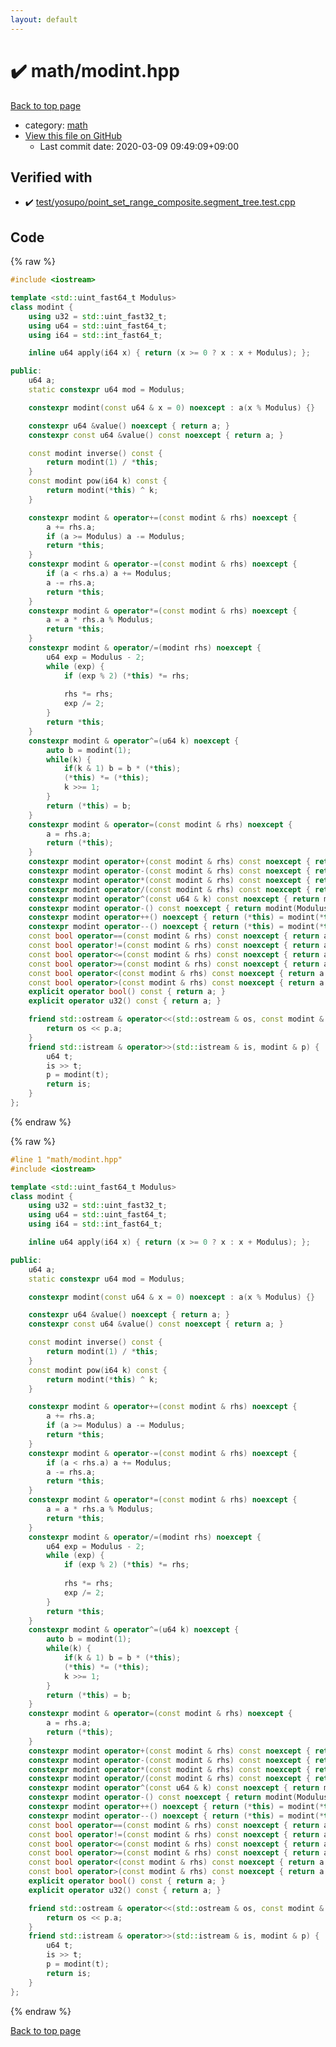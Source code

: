 ```yaml
---
layout: default
---
```


<!-- mathjax config similar to math.stackexchange -->
<script type="text/javascript" async
  src="https://cdnjs.cloudflare.com/ajax/libs/mathjax/2.7.5/MathJax.js?config=TeX-MML-AM_CHTML">
</script>
<script type="text/x-mathjax-config">
  MathJax.Hub.Config({
    TeX: { equationNumbers: { autoNumber: "AMS" }},
    tex2jax: {
      inlineMath: [ ['$','$'] ],
      processEscapes: true
    },
    "HTML-CSS": { matchFontHeight: false },
    displayAlign: "left",
    displayIndent: "2em"
  });
</script>

<script type="text/javascript" src="https://cdnjs.cloudflare.com/ajax/libs/jquery/3.4.1/jquery.min.js"></script>
<script src="https://cdn.jsdelivr.net/npm/jquery-balloon-js@1.1.2/jquery.balloon.min.js" integrity="sha256-ZEYs9VrgAeNuPvs15E39OsyOJaIkXEEt10fzxJ20+2I=" crossorigin="anonymous"></script>
<script type="text/javascript" src="../../assets/js/copy-button.js"></script>
<link rel="stylesheet" href="../../assets/css/copy-button.css" />


# :heavy_check_mark: math/modint.hpp

<a href="../../index.html">Back to top page</a>

* category: <a href="../../index.html#7e676e9e663beb40fd133f5ee24487c2">math</a>
* <a href="{{ site.github.repository_url }}/blob/master/math/modint.hpp">View this file on GitHub</a>
    - Last commit date: 2020-03-09 09:49:09+09:00




## Verified with

* :heavy_check_mark: <a href="../../verify/test/yosupo/point_set_range_composite.segment_tree.test.cpp.html">test/yosupo/point_set_range_composite.segment_tree.test.cpp</a>


## Code

<a id="unbundled"></a>
{% raw %}
```cpp
#include <iostream>

template <std::uint_fast64_t Modulus>
class modint {
	using u32 = std::uint_fast32_t;
	using u64 = std::uint_fast64_t;
	using i64 = std::int_fast64_t;

	inline u64 apply(i64 x) { return (x >= 0 ? x : x + Modulus); };

public:
	u64 a;
	static constexpr u64 mod = Modulus;

	constexpr modint(const u64 & x = 0) noexcept : a(x % Modulus) {}

	constexpr u64 &value() noexcept { return a; }
	constexpr const u64 &value() const noexcept { return a; }

	const modint inverse() const {
		return modint(1) / *this;
	}
	const modint pow(i64 k) const {
		return modint(*this) ^ k;
	}

	constexpr modint & operator+=(const modint & rhs) noexcept {
		a += rhs.a;
		if (a >= Modulus) a -= Modulus;
		return *this;
	}
	constexpr modint & operator-=(const modint & rhs) noexcept {
		if (a < rhs.a) a += Modulus;
		a -= rhs.a;
		return *this;
	}
	constexpr modint & operator*=(const modint & rhs) noexcept {
		a = a * rhs.a % Modulus;
		return *this;
	}
	constexpr modint & operator/=(modint rhs) noexcept {
		u64 exp = Modulus - 2;
		while (exp) {
			if (exp % 2) (*this) *= rhs;
			
			rhs *= rhs;
			exp /= 2;
		}
		return *this;
	}
	constexpr modint & operator^=(u64 k) noexcept {
		auto b = modint(1);
		while(k) {
			if(k & 1) b = b * (*this);
			(*this) *= (*this);
			k >>= 1;
		}
		return (*this) = b;
	}
	constexpr modint & operator=(const modint & rhs) noexcept {
		a = rhs.a;
		return (*this);
	}
	constexpr modint operator+(const modint & rhs) const noexcept { return modint(*this) += rhs; }
	constexpr modint operator-(const modint & rhs) const noexcept { return modint(*this) -= rhs; }	
	constexpr modint operator*(const modint & rhs) const noexcept { return modint(*this) *= rhs; }
	constexpr modint operator/(const modint & rhs) const noexcept { return modint(*this) /= rhs; }
	constexpr modint operator^(const u64 & k) const noexcept { return modint(*this) ^= k; }
	constexpr modint operator-() const noexcept { return modint(Modulus - a); }
	constexpr modint operator++() noexcept { return (*this) = modint(*this) + 1; }
	constexpr modint operator--() noexcept { return (*this) = modint(*this) - 1; }
	const bool operator==(const modint & rhs) const noexcept { return a == rhs.a; };
	const bool operator!=(const modint & rhs) const noexcept { return a != rhs.a; };
	const bool operator<=(const modint & rhs) const noexcept { return a <= rhs.a; };
	const bool operator>=(const modint & rhs) const noexcept { return a >= rhs.a; };
	const bool operator<(const modint & rhs) const noexcept { return a < rhs.a; };
	const bool operator>(const modint & rhs) const noexcept { return a > rhs.a; };
	explicit operator bool() const { return a; }
	explicit operator u32() const { return a; }

	friend std::ostream & operator<<(std::ostream & os, const modint & p) {
		return os << p.a;
	}
	friend std::istream & operator>>(std::istream & is, modint & p) {
		u64 t;
		is >> t;
		p = modint(t);
		return is;
	}
};

```
{% endraw %}

<a id="bundled"></a>
{% raw %}
```cpp
#line 1 "math/modint.hpp"
#include <iostream>

template <std::uint_fast64_t Modulus>
class modint {
	using u32 = std::uint_fast32_t;
	using u64 = std::uint_fast64_t;
	using i64 = std::int_fast64_t;

	inline u64 apply(i64 x) { return (x >= 0 ? x : x + Modulus); };

public:
	u64 a;
	static constexpr u64 mod = Modulus;

	constexpr modint(const u64 & x = 0) noexcept : a(x % Modulus) {}

	constexpr u64 &value() noexcept { return a; }
	constexpr const u64 &value() const noexcept { return a; }

	const modint inverse() const {
		return modint(1) / *this;
	}
	const modint pow(i64 k) const {
		return modint(*this) ^ k;
	}

	constexpr modint & operator+=(const modint & rhs) noexcept {
		a += rhs.a;
		if (a >= Modulus) a -= Modulus;
		return *this;
	}
	constexpr modint & operator-=(const modint & rhs) noexcept {
		if (a < rhs.a) a += Modulus;
		a -= rhs.a;
		return *this;
	}
	constexpr modint & operator*=(const modint & rhs) noexcept {
		a = a * rhs.a % Modulus;
		return *this;
	}
	constexpr modint & operator/=(modint rhs) noexcept {
		u64 exp = Modulus - 2;
		while (exp) {
			if (exp % 2) (*this) *= rhs;
			
			rhs *= rhs;
			exp /= 2;
		}
		return *this;
	}
	constexpr modint & operator^=(u64 k) noexcept {
		auto b = modint(1);
		while(k) {
			if(k & 1) b = b * (*this);
			(*this) *= (*this);
			k >>= 1;
		}
		return (*this) = b;
	}
	constexpr modint & operator=(const modint & rhs) noexcept {
		a = rhs.a;
		return (*this);
	}
	constexpr modint operator+(const modint & rhs) const noexcept { return modint(*this) += rhs; }
	constexpr modint operator-(const modint & rhs) const noexcept { return modint(*this) -= rhs; }	
	constexpr modint operator*(const modint & rhs) const noexcept { return modint(*this) *= rhs; }
	constexpr modint operator/(const modint & rhs) const noexcept { return modint(*this) /= rhs; }
	constexpr modint operator^(const u64 & k) const noexcept { return modint(*this) ^= k; }
	constexpr modint operator-() const noexcept { return modint(Modulus - a); }
	constexpr modint operator++() noexcept { return (*this) = modint(*this) + 1; }
	constexpr modint operator--() noexcept { return (*this) = modint(*this) - 1; }
	const bool operator==(const modint & rhs) const noexcept { return a == rhs.a; };
	const bool operator!=(const modint & rhs) const noexcept { return a != rhs.a; };
	const bool operator<=(const modint & rhs) const noexcept { return a <= rhs.a; };
	const bool operator>=(const modint & rhs) const noexcept { return a >= rhs.a; };
	const bool operator<(const modint & rhs) const noexcept { return a < rhs.a; };
	const bool operator>(const modint & rhs) const noexcept { return a > rhs.a; };
	explicit operator bool() const { return a; }
	explicit operator u32() const { return a; }

	friend std::ostream & operator<<(std::ostream & os, const modint & p) {
		return os << p.a;
	}
	friend std::istream & operator>>(std::istream & is, modint & p) {
		u64 t;
		is >> t;
		p = modint(t);
		return is;
	}
};

```
{% endraw %}

<a href="../../index.html">Back to top page</a>

